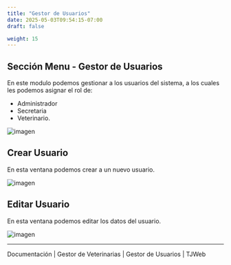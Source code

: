 ```yaml
---
title: "Gestor de Usuarios"
date: 2025-05-03T09:54:15-07:00
draft: false

weight: 15
---
```


## Sección Menu - Gestor de Usuarios
En este modulo podemos gestionar a los usuarios del sistema, a los cuales les podemos asignar el rol de:

- Administrador
- Secretaria
- Veterinario.

![imagen](/proyectos/veterinarias/usuarios_opt.png)

## Crear Usuario
En esta ventana podemos crear a un nuevo usuario.

![imagen](/proyectos/veterinarias/crear_usuarios_opt.png)

## Editar Usuario
En esta ventana podemos editar los datos del usuario.

![imagen](/proyectos/veterinarias/editar_usuarios_opt.png)

***
Documentación | Gestor de Veterinarias | Gestor de Usuarios | TJWeb
